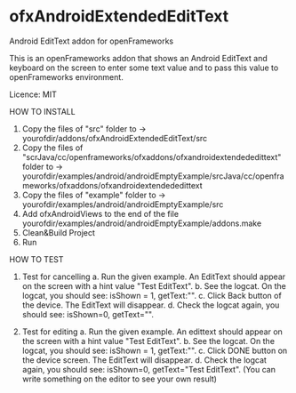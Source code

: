 # ofxAndroidExtendedEditText
Android EditText addon for openFrameworks

This is an openFrameworks addon that shows an Android EditText and keyboard on the screen to enter some text value and to pass this value to openFrameworks environment.

Licence: MIT


HOW TO INSTALL

1. Copy the files of "src" folder to -> yourofdir/addons/ofxAndroidExtendedEditText/src
2. Copy the files of "scrJava/cc/openframeworks/ofxaddons/ofxandroidextendededittext" folder to -> yourofdir/examples/android/androidEmptyExample/srcJava/cc/openframeworks/ofxaddons/ofxandroidextendededittext
3. Copy the files of "example" folder to -> yourofdir/examples/android/androidEmptyExample/src
4. Add ofxAndroidViews to the end of the file yourofdir/examples/android/androidEmptyExample/addons.make
5. Clean&Build Project
6. Run

HOW TO TEST

1. Test for cancelling
a. Run the given example. An EditText should appear on the screen with a hint value "Test EditText".
b. See the logcat. On the logcat, you should see: isShown = 1, getText:"".
c. Click Back button of the device. The EditText will disappear.
d. Check the logcat again, you should see: isShown=0, getText="".

2. Test for editing
a. Run the given example. An edittext should appear on the screen with a hint value "Test EditText".
b. See the logcat. On the logcat, you should see: isShown = 1, getText:"".
c. Click DONE button on the device screen. The EditText will disappear.
d. Check the logcat again, you should see: isShown=0, getText="Test EditText".
(You can write something on the editor to see your own result)


